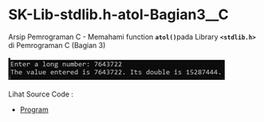 # SK-Lib-stdlib.h-atol-Bagian3__C
Arsip Pemrograman C - Memahami function <code><b>atol()</b></code>pada Library <code><b>&lt;stdlib.h></b></code> di Pemrograman C (Bagian 3)<br><br>
<img src="https://github.com/RizkyKhapidsyah/SK-Lib-stdlib.h-atol-Bagian3__C/blob/master/SK-Lib-stdlib.h-atol-Bagian3__C/x64/result/001.PNG"><br><br>
Lihat Source Code : <br>
- <a href="https://github.com/RizkyKhapidsyah/SK-Lib-stdlib.h-atol-Bagian3__C/blob/master/SK-Lib-stdlib.h-atol-Bagian3__C/Source.c">Program</a>
